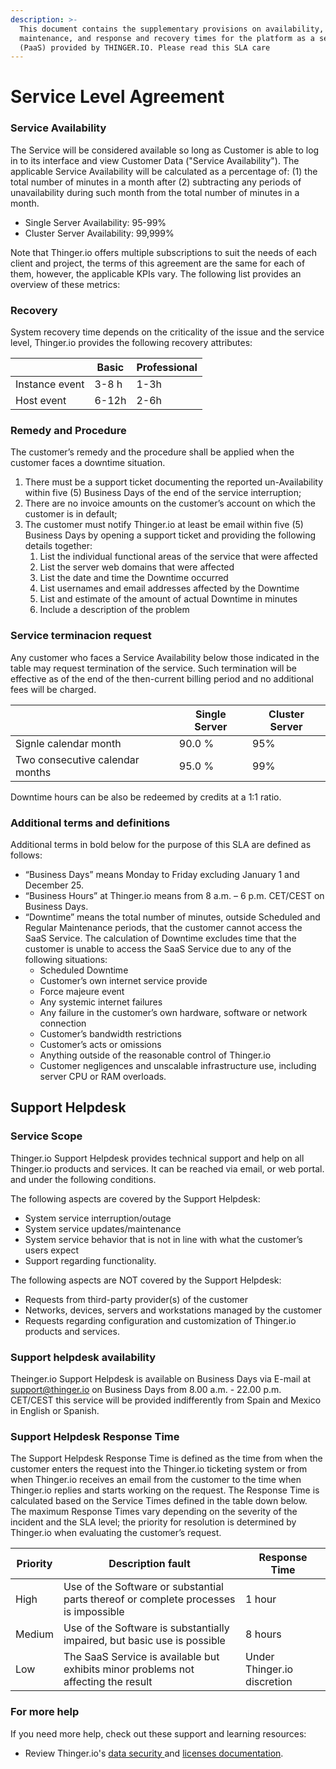 ```yaml
---
description: >-
  This document contains the supplementary provisions on availability,
  maintenance, and response and recovery times for the platform as a service
  (PaaS) provided by THINGER.IO. Please read this SLA care
---
```


# Service Level Agreement

### Service Availability <a href="sla" id="sla"></a>

The Service will be considered available so long as Customer is able to log in to its interface and view Customer Data ("Service Availability"). The applicable Service Availability will be calculated as a percentage of: (1) the total number of minutes in a month after (2) subtracting any periods of unavailability during such month from the total number of minutes in a month.&#x20;

* Single Server Availability: 95-99%
* Cluster Server Availability: 99,999%

Note that Thinger.io offers multiple subscriptions to suit the needs of each client and project, the terms of this agreement are the same for each of them, however, the applicable KPIs vary. The following list provides an overview of these metrics:

### Recovery

System recovery time depends on the criticality of the issue and the service level, Thinger.io provides the following recovery attributes:&#x20;

|                | Basic | Professional |
| -------------- | ----- | ------------ |
| Instance event | 3-8 h | 1-3h         |
| Host event     | 6-12h | 2-6h         |

### Remedy and Procedure&#x20;

The customer’s remedy and the procedure shall be applied when the customer faces a downtime situation.

1. There must be a support ticket documenting the reported un-Availability within five (5) Business Days of the end of the service interruption;
2. There are no invoice amounts on the customer’s account on which the customer is in default;
3. The customer must notify Thinger.io at least be email within five (5) Business Days by opening a support ticket and providing the following details together:
   1. List the individual functional areas of the service that were affected
   2. List the server web domains that were affected&#x20;
   3. List the date and time the Downtime occurred
   4. List usernames and email addresses affected by the Downtime
   5. List and estimate of the amount of actual Downtime in minutes
   6. Include a description of the problem

### Service terminacion request

Any customer who faces a Service Availability below those indicated in the table may request termination of the service. Such termination will be effective as of the end of the then-current billing period and no additional fees will be charged.

|                                 | Single Server | Cluster Server |
| ------------------------------- | ------------- | -------------- |
| Signle calendar month           | 90.0 %        | 95%            |
| Two consecutive calendar months | 95.0 %        | 99%            |

Downtime hours can be also be redeemed by credits at a 1:1 ratio.

### Additional terms and definitions

Additional terms in bold below for the purpose of this SLA are defined as follows:

* “Business Days” means Monday to Friday excluding January 1 and December 25.
* “Business Hours” at Thinger.io means from 8 a.m. – 6 p.m. CET/CEST on Business Days.
* “Downtime” means the total number of minutes, outside Scheduled and Regular Maintenance periods, that the customer cannot access the SaaS Service. The calculation of Downtime excludes time that the customer is unable to access the SaaS Service due to any of the following situations:
  * Scheduled Downtime
  * Customer’s own internet service provide
  * Force majeure event
  * Any systemic internet failures
  * Any failure in the customer’s own hardware, software or network connection
  * Customer’s bandwidth restrictions
  * Customer’s acts or omissions
  * Anything outside of the reasonable control of Thinger.io
  * Customer negligences and unscalable infrastructure use, including server CPU or RAM overloads.  &#x20;

## Support Helpdesk

### Service Scope

Thinger.io Support Helpdesk provides technical support and help on all Thinger.io products and services. It can be reached via email, or web portal. and under the following conditions.

The following aspects are covered by the Support Helpdesk:&#x20;

* System service interruption/outage
* System service updates/maintenance
* System service behavior that is not in line with what the customer’s users expect
* Support regarding functionality.&#x20;

The following aspects are NOT covered by the Support Helpdesk:&#x20;

* Requests from third-party provider(s) of the customer
* Networks, devices, servers and workstations managed by the customer
* Requests regarding configuration and customization of Thinger.io products and services.&#x20;

### Support helpdesk availability

Theinger.io Support Helpdesk is available on Business Days via E-mail at support@thinger.io on Business Days from 8.00 a.m. - 22.00 p.m. CET/CEST this service will be provided indifferently from Spain and Mexico in English or Spanish.

### Support Helpdesk Response Time&#x20;

The Support Helpdesk Response Time is defined as the time from when the customer enters the request into the Thinger.io ticketing system or from when Thinger.io receives an email from the customer to the time when Thinger.io replies and starts working on the request. The Response Time is calculated based on the Service Times defined in the table down below. The maximum Response Times vary depending on the severity of the incident and the SLA level; the priority for resolution is determined by Thinger.io when evaluating the customer’s request.

| Priority | Description fault                                                                    | Response Time               |
| -------- | ------------------------------------------------------------------------------------ | --------------------------- |
| High     | Use of the Software or substantial parts thereof or complete processes is impossible | 1 hour                      |
| Medium   | Use of the Software is substantially impaired, but basic use is possible             | 8 hours                     |
| Low      | The SaaS Service is available but exhibits minor problems not affecting the result   | Under Thinger.io discretion |

### For more help <a href="for-more-help" id="for-more-help"></a>

If you need more help, check out these support and learning resources:

* Review Thinger.io's [data security ](https://docs.thiner.io)and [licenses documentation](https://docs.thinger.io/server/deployment).

